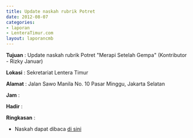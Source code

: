 ```yaml
---
title: Update naskah rubrik Potret
date: 2012-08-07
categories:
- laporan
- LenteraTimur.com
layout: laporancmb
---
```



**Tujuan** : Update naskah rubrik Potret "Merapi Setelah Gempa" (Kontributor - Rizky Januar)

**Lokasi** : Sekretariat Lentera Timur 

**Alamat** : Jalan Sawo Manila No. 10 Pasar Minggu, Jakarta Selatan

**Jam** : 

**Hadir** :  


**Ringkasan** : 
* Naskah dapat dibaca [di sini](http://www.lenteratimur.com/2012/08/merapi-setelah-gempa/)
